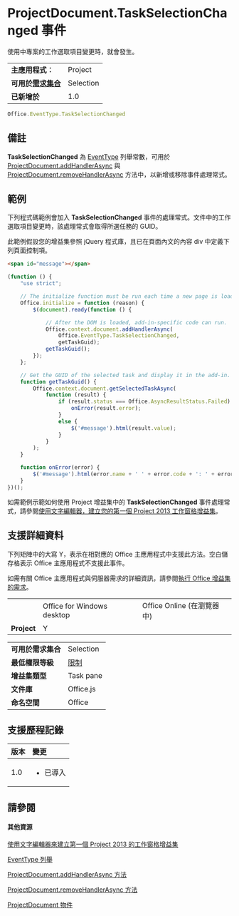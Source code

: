 
# <a name="projectdocument.taskselectionchanged-event"></a>ProjectDocument.TaskSelectionChanged 事件
使用中專案的工作選取項目變更時，就會發生。

|||
|:-----|:-----|
|**主應用程式︰**|Project|
|**可用於[需求集合](../../docs/overview/specify-office-hosts-and-api-requirements.md)**|Selection|
|**已新增於**|1.0|

```js
Office.EventType.TaskSelectionChanged
```


## <a name="remarks"></a>備註

 **TaskSelectionChanged** 為 [EventType](../../reference/shared/eventtype-enumeration.md) 列舉常數，可用於 [ProjectDocument.addHandlerAsync](../../reference/shared/projectdocument.addhandlerasync.md) 與 [ProjectDocument.removeHandlerAsync](../../reference/shared/projectdocument.removehandlerasync.md) 方法中，以新增或移除事件處理常式。


## <a name="example"></a>範例

下列程式碼範例會加入 **TaskSelectionChanged** 事件的處理常式。文件中的工作選取項目變更時，該處理常式會取得所選任務的 GUID。

此範例假設您的增益集參照 jQuery 程式庫，且已在頁面內文的內容 div 中定義下列頁面控制項。




```HTML
<span id="message"></span>
```




```js
(function () {
    "use strict";

    // The initialize function must be run each time a new page is loaded.
    Office.initialize = function (reason) {
        $(document).ready(function () {

            // After the DOM is loaded, add-in-specific code can run.
            Office.context.document.addHandlerAsync(
                Office.EventType.TaskSelectionChanged,
                getTaskGuid);
            getTaskGuid();
        });
    };

    // Get the GUID of the selected task and display it in the add-in.
    function getTaskGuid() {
        Office.context.document.getSelectedTaskAsync(
            function (result) {
                if (result.status === Office.AsyncResultStatus.Failed) {
                    onError(result.error);
                }
                else {
                    $('#message').html(result.value);
                }
            }
        );
    }

    function onError(error) {
        $('#message').html(error.name + ' ' + error.code + ': ' + error.message);
    }
})();
```

如需範例示範如何使用 Project 增益集中的 **TaskSelectionChanged** 事件處理常式，請參閱[使用文字編輯器，建立您的第一個 Project 2013 工作窗格增益集](../../docs/project/create-your-first-task-pane-add-in-for-project-by-using-a-text-editor.md)。


## <a name="support-details"></a>支援詳細資料


下列矩陣中的大寫 Y，表示在相對應的 Office 主應用程式中支援此方法。空白儲存格表示 Office 主應用程式不支援此事件。

如需有關 Office 主應用程式與伺服器需求的詳細資訊，請參閱[執行 Office 增益集的需求](../../docs/overview/requirements-for-running-office-add-ins.md)。


||||
|:-----|:-----|:-----|
||Office for Windows desktop|Office Online (在瀏覽器中)|
|**Project**|Y||

|||
|:-----|:-----|
|**可用於需求集合**|Selection|
|**最低權限等級**|[限制](../../docs/develop/requesting-permissions-for-api-use-in-content-and-task-pane-add-ins.md)|
|**增益集類型**|Task pane|
|**文件庫**|Office.js|
|**命名空間**|Office|

## <a name="support-history"></a>支援歷程記錄



|**版本**|**變更**|
|:-----|:-----|
|1.0|<ul><li>已導入</li></ul>|

## <a name="see-also"></a>請參閱



#### <a name="other-resources"></a>其他資源


[使用文字編輯器來建立第一個 Project 2013 的工作窗格增益集](../../docs/project/create-your-first-task-pane-add-in-for-project-by-using-a-text-editor.md)
[EventType 列舉](../../reference/shared/eventtype-enumeration.md)
[ProjectDocument.addHandlerAsync 方法](../../reference/shared/projectdocument.addhandlerasync.md)
[ProjectDocument.removeHandlerAsync 方法](../../reference/shared/projectdocument.removehandlerasync.md)
[ProjectDocument 物件](../../reference/shared/projectdocument.projectdocument.md)
